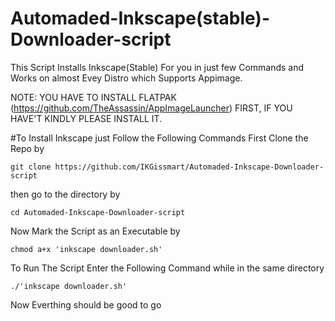 # Automaded-Inkscape(stable)-Downloader-script
This Script Installs Inkscape(Stable) For you in just few Commands and Works on almost Evey Distro which Supports Appimage.

NOTE: YOU HAVE TO INSTALL FLATPAK (https://github.com/TheAssassin/AppImageLauncher) FIRST, IF YOU HAVE'T KINDLY PLEASE INSTALL IT. 

#To Install Inkscape just Follow the Following Commands 
First Clone the Repo by 
```
git clone https://github.com/IKGissmart/Automaded-Inkscape-Downloader-script
``` 
then go to the directory by 
```
cd Automaded-Inkscape-Downloader-script
```
Now Mark the Script as an Executable by 
```
chmod a+x 'inkscape downloader.sh'
``` 
To Run The Script Enter the Following Command while in the same directory 
```
./'inkscape downloader.sh'
```
Now Everthing should be good to go

